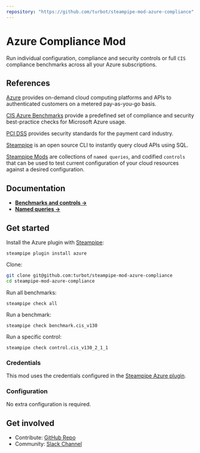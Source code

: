 ```yaml
---
repository: "https://github.com/turbot/steampipe-mod-azure-compliance"
---
```


# Azure Compliance Mod

Run individual configuration, compliance and security controls or full `CIS` compliance benchmarks across all your Azure subscriptions. 

## References
[Azure](https://azure.microsoft.com) provides on-demand cloud computing platforms and APIs to authenticated customers on a metered pay-as-you-go basis.

[CIS Azure Benchmarks](https://www.cisecurity.org/benchmark/azure/) provide a predefined set of compliance and security best-practice checks for Microsoft Azure usage.

[PCI DSS](https://www.pcisecuritystandards.org) provides security standards for the payment card industry.

[Steampipe](https://steampipe.io) is an open source CLI to instantly query cloud APIs using SQL.

[Steampipe Mods](https://steampipe.io/docs/steampipe-mods/) are collections of `named queries`, and codified `controls` that can be used to test current configuration of your cloud resources against a desired configuration.


## Documentation

- **[Benchmarks and controls →](https://hub.steampipe.io/mods/turbot/azure_compliance/controls)**
- **[Named queries →](https://hub.steampipe.io/mods/turbot/azure_compliance/queries)**

## Get started

Install the Azure plugin with [Steampipe](https://steampipe.io):
```shell
steampipe plugin install azure
```

Clone:
```sh
git clone git@github.com:turbot/steampipe-mod-azure-compliance
cd steampipe-mod-azure-compliance
```

Run all benchmarks:
```shell
steampipe check all
```

Run a benchmark:
```shell
steampipe check benchmark.cis_v130
```

Run a specific control:
```shell
steampipe check control.cis_v130_2_1_1
```

### Credentials

This mod uses the credentials configured in the [Steampipe Azure plugin](https://hub.steampipe.io/plugins/turbot/azure).

### Configuration

No extra configuration is required.

## Get involved

* Contribute: [GitHub Repo](https://github.com/turbot/steampipe-mod-azure-compliance)
* Community: [Slack Channel](https://join.slack.com/t/steampipe/shared_invite/zt-oij778tv-lYyRTWOTMQYBVAbtPSWs3g)
